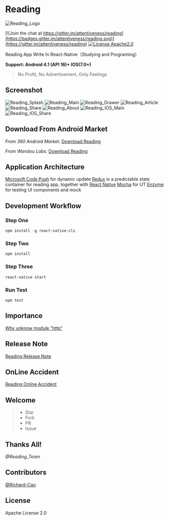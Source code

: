 # Reading
![Reading_Logo](./Reading_Logo.png)

[![Join the chat at https://gitter.im/attentiveness/reading](https://badges.gitter.im/attentiveness/reading.svg)](https://gitter.im/attentiveness/reading)
[![License Apache2.0](https://img.shields.io/hexpm/l/plug.svg)](https://raw.githubusercontent.com/attentiveness/reading/master/LICENSE)

Reading App Write In React-Native（Studying and Programing）

**Support: Android 4.1 (API 16)+    IOS(7.0+)**

> No Profit, No Advertisement, Only Feelings

## Screenshot
![Reading_Splash](./screenshot/Reading_Splash.jpg) ![Reading_Main](./screenshot/Reading_Main.jpg)
![Reading_Drawer](./screenshot/Reading_Drawer.jpg) ![Reading_Article](./screenshot/Reading_Article.jpg)
![Reading_Share](./screenshot/Reading_Share.jpg) ![Reading_About](./screenshot/Reading_About.jpg)
![Reading_IOS_Main](./screenshot/Reading_IOS_Main.jpeg) ![Reading_IOS_Share](./screenshot/Reading_IOS_Share.jpeg)

## Download From Android Market
*From 360 Android Market:* [Download Reading](http://zhushou.360.cn/detail/index/soft_id/3217938?recrefer=SE_D_Reading)

*From Wandou Labs:* [Download Reading](http://www.wandoujia.com/apps/com.reading)

## Application Architecture
[Microsoft Code Push](https://github.com/Microsoft/react-native-code-push) for dynamic update
[Redux](https://github.com/reactjs/redux) is a predictable state container for reading app, together with [React Native](https://github.com/facebook/react-native)
[Mocha](https://mochajs.org/) for UT
[Enzyme](https://github.com/airbnb/enzyme) for testing UI components and mock

## Development Workflow
### Step One
```
npm install -g react-native-cli
```
### Step Two
```
npm install
```
### Step Three
```
react-native start
```
### Run Test
```
npm test
```

## Importance
[Why unknow module "http"](https://github.com/attentiveness/reading/issues/4)

## Release Note
[Reading Release Note](https://github.com/attentiveness/reading/releases)

## OnLine Accident
[Reading Online Accident](./Reading_OnLine_Accident.md)

## Welcome
>* Star
>* Fork
>* PR
>* Issue

## Thanks All!
*@Reading_Team*

## Contributors
[@Richard-Cao](https://github.com/Richard-Cao)

## License
Apache License 2.0
